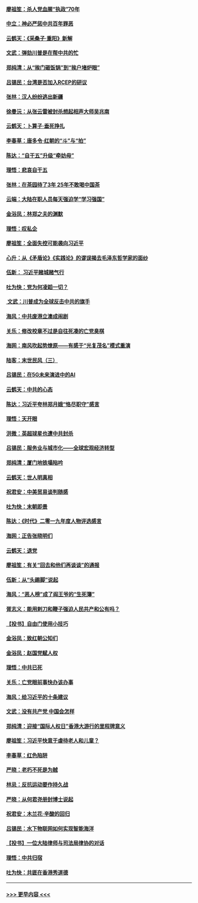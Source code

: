 #### [廖祖笙：杀人党血腥“执政”70年](../pages/nsc993/n11745144.md?t=12261755) 
#### [中立：神必严惩中共百年罪恶](../pages/nsc993/n11744970.md?t=12261755) 
#### [云鹤天：《采桑子‧重阳》新解](../pages/nsc993/n11744948.md?t=12261755) 
#### [文武：弹劾川普是在帮中共的忙](../pages/nsc993/n11744758.md?t=12261755) 
#### [郑纯清：从“挨门砸饭锅”到“挨户堵炉眼”](../pages/nsc993/n11744745.md?t=12261755) 
#### [吕锡民：台湾是否加入RCEP的研议](../pages/nsc993/n11744701.md?t=12261755) 
#### [张林：汉人纷纷逃出新疆](../pages/nsc993/n11743530.md?t=12261755) 
#### [徐曼沅：从张云雷被封杀想起相声大师吴兆南](../pages/nsc993/n11741816.md?t=12261755) 
#### [云鹤天：卜算子‧垂死挣扎](../pages/nsc993/n11739956.md?t=12261755) 
#### [李春草：唐多令‧红朝的“斗”与“拍”](../pages/nsc993/n11739830.md?t=12261755) 
#### [陈达：“自干五”升级“牵妨母”](../pages/nsc993/n11739724.md?t=12261755) 
#### [理悟：悲哀自干五](../pages/nsc993/n11739547.md?t=12261755) 
#### [张林：在茶园待了3年 25年不敢喝中国茶](../pages/nsc993/n11739240.md?t=12261755) 
#### [云端：大陆在职人员每天强迫学“学习强国”](../pages/nsc993/n11738735.md?t=12261755) 
#### [金浴凤：林郑之夫的渊默](../pages/nsc993/n11737735.md?t=12261755) 
#### [理悟：叹私企](../pages/nsc993/n11737715.md?t=12261755) 
#### [廖祖笙：全面失控可能袭向习近平](../pages/nsc993/n11737704.md?t=12261755) 
#### [心升：从《矛盾论》《实践论》的谬误揭去毛泽东哲学家的面纱](../pages/nsc993/n11736962.md?t=12261755) 
#### [伍新： 习近平赌城赌气行](../pages/nsc993/n11736929.md?t=12261755) 
#### [吐为快：党为何凌蹈一切？](../pages/nsc993/n11736915.md?t=12261755) 
#### [ 文武：川普成为全球反击中共的旗手](../pages/nsc993/n11736882.md?t=12261755) 
#### [海风：中共废港立澳成闹剧](../pages/nsc993/n11735857.md?t=12261755) 
#### [关乐：修改校章不过是自往死凑的亡党臭棋](../pages/nsc993/n11735097.md?t=12261755) 
#### [海网：南风吹起势燎原——有感于“光复茂名”模式重演](../pages/nsc993/n11732308.md?t=12261755) 
#### [陆客：末世民风（三）](../pages/nsc993/n11732211.md?t=12261755) 
#### [吕锡民：在5G未来演进中的AI](../pages/nsc993/n11730010.md?t=12261755) 
#### [云鹤天：中共的心态](../pages/nsc993/n11729906.md?t=12261755) 
#### [陈达：习近平夸林郑月娥“恪尽职守”感言](../pages/nsc993/n11729881.md?t=12261755) 
#### [理悟：天开眼](../pages/nsc993/n11729699.md?t=12261755) 
#### [洪微：英超球星也遭中共封杀](../pages/nsc993/n11727243.md?t=12261755) 
#### [吕锡民：服务业与城市化——全球宏观经济转型](../pages/nsc993/n11725845.md?t=12261755) 
#### [郑纯清：厦门地铁塌陷吟](../pages/nsc993/n11725813.md?t=12261755) 
#### [云鹤天：世人明真相](../pages/nsc993/n11725621.md?t=12261755) 
#### [祝君安：中美贸易谈判随感](../pages/nsc993/n11725609.md?t=12261755) 
#### [吐为快：末朝即景](../pages/nsc993/n11723365.md?t=12261755) 
#### [陈达：《时代》二零一九年度人物评选感言](../pages/nsc993/n11723337.md?t=12261755) 
#### [海网：正告张晓明们](../pages/nsc993/n11723228.md?t=12261755) 
#### [云鹤天：退党](../pages/nsc993/n11723056.md?t=12261755) 
#### [廖祖笙：有关“回去和他们再谈谈”的通报](../pages/nsc993/n11722442.md?t=12261755) 
#### [伍新：从“头踢脚”说起](../pages/nsc993/n11722429.md?t=12261755) 
#### [海风：“恶人榜”成了阎王爷的“生死簿”](../pages/nsc993/n11722272.md?t=12261755) 
#### [胥志义：能用剌刀和鞭子强迫人民共产和公有吗？](../pages/nsc993/n11720569.md?t=12261755) 
#### [【投书】自由门使用小技巧](../pages/nsc993/n11720180.md?t=12261755) 
#### [金浴凤：致红朝公知们](../pages/nsc993/n11720563.md?t=12261755) 
#### [金浴凤：赵国党赋人权](../pages/nsc993/n11720533.md?t=12261755) 
#### [理悟：中共已死](../pages/nsc993/n11720233.md?t=12261755) 
#### [关乐：亡党眼前事快办该办事](../pages/nsc993/n11719160.md?t=12261755) 
#### [海风：给习近平的十条建议](../pages/nsc993/n11717616.md?t=12261755) 
#### [文武：没有共产党 中国会怎样](../pages/nsc993/n11717584.md?t=12261755) 
#### [郑纯清：迎接“国际人权日”香港大游行的里程牌意义](../pages/nsc993/n11717417.md?t=12261755) 
#### [廖祖笙：习近平快意于虐待老人和儿童？](../pages/nsc993/n11715313.md?t=12261755) 
#### [李春草：红色陷阱](../pages/nsc993/n11715029.md?t=12261755) 
#### [严晓：老朽不死是为贼](../pages/nsc993/n11712910.md?t=12261755) 
#### [林忌：反抗运动要作持久战](../pages/nsc993/n11712623.md?t=12261755) 
#### [严晓：从何君尧册封博士说起](../pages/nsc993/n11712465.md?t=12261755) 
#### [祝君安：木兰花·辛酸的回归](../pages/nsc993/n11712381.md?t=12261755) 
#### [吕锡民：水下物联网如何实现智能海洋](../pages/nsc993/n11711158.md?t=12261755) 
#### [【投书】一位大陆律师与司法局律协的对话](../pages/nsc993/n11709675.md?t=12261755) 
#### [理悟：中共归宿](../pages/nsc993/n11710059.md?t=12261755) 
#### [吐为快：共匪在香港秀道德](../pages/nsc993/n11709979.md?t=12261755) 

----
#### [ >>> 更早内容 <<< ](../indexes/nsc993-earlier.md)
